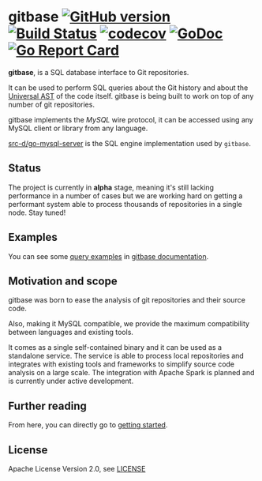 # gitbase [![GitHub version](https://badge.fury.io/gh/src-d%2Fgitbase.svg)](https://github.com/src-d/gitbase/releases) [![Build Status](https://travis-ci.org/src-d/gitbase.svg?branch=master)](https://travis-ci.org/src-d/gitbase) [![codecov](https://codecov.io/gh/src-d/gitbase/branch/master/graph/badge.svg)](https://codecov.io/gh/src-d/gitbase) [![GoDoc](https://godoc.org/gopkg.in/src-d/gitbase.v0?status.svg)](https://godoc.org/gopkg.in/src-d/gitbase.v0) [![Go Report Card](https://goreportcard.com/badge/github.com/src-d/gitbase)](https://goreportcard.com/report/github.com/src-d/gitbase)

**gitbase**, is a SQL database interface to Git repositories.

It can be used to perform SQL queries about the Git history and
about the [Universal AST](https://doc.bblf.sh/) of the code itself. gitbase is being built to work on top of any number of git repositories.

gitbase implements the *MySQL* wire protocol, it can be accessed using any MySQL
client or library from any language.

[src-d/go-mysql-server](https://github.com/src-d/go-mysql-server) is the SQL engine implementation used by `gitbase`.

## Status

The project is currently in **alpha** stage, meaning it's still lacking performance in a number of cases but we are working hard on getting a performant system able to process thousands of repositories in a single node. Stay tuned!

## Examples

You can see some [query examples](/docs/using-gitbase/examples.md) in [gitbase documentation](/docs).

## Motivation and scope

gitbase was born to ease the analysis of git repositories and their source code.

Also, making it MySQL compatible, we provide the maximum compatibility between languages and existing tools.

It comes as a single self-contained binary and it can be used as a standalone service. The service is able to process local repositories and integrates with existing tools and frameworks to simplify source code analysis on a large scale.
The integration with Apache Spark is planned and is currently under active development.

## Further reading

From here, you can directly go to [getting started](/docs/using-gitbase/getting-started.md).

## License

Apache License Version 2.0, see [LICENSE](LICENSE)
